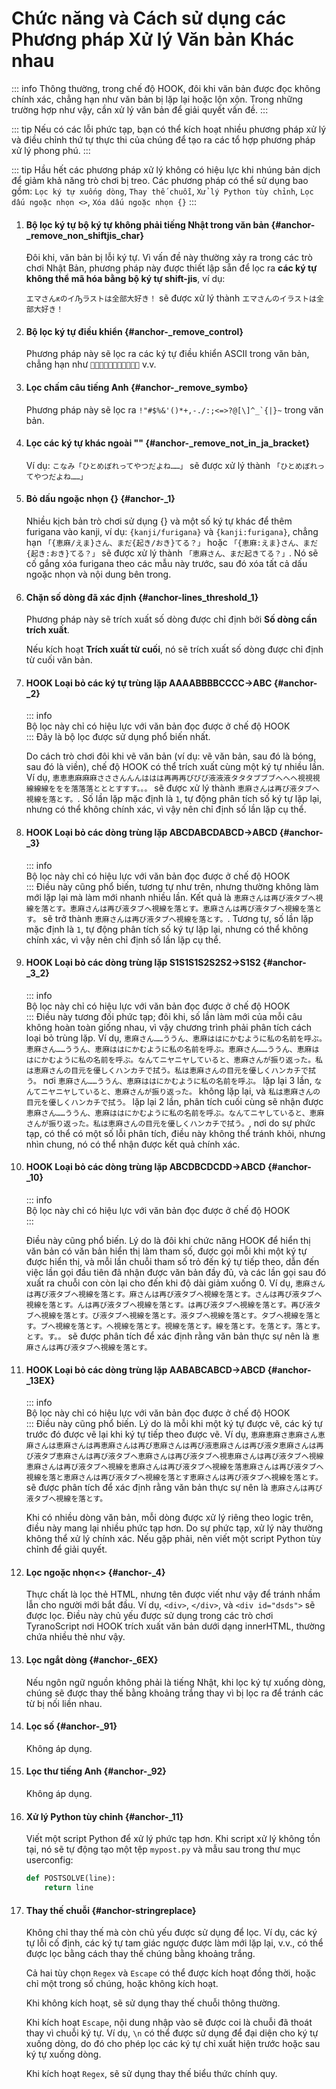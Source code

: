 # Chức năng và Cách sử dụng các Phương pháp Xử lý Văn bản Khác nhau

::: info
Thông thường, trong chế độ HOOK, đôi khi văn bản được đọc không chính xác, chẳng hạn như văn bản bị lặp lại hoặc lộn xộn. Trong những trường hợp như vậy, cần xử lý văn bản để giải quyết vấn đề.
:::

::: tip
Nếu có các lỗi phức tạp, bạn có thể kích hoạt nhiều phương pháp xử lý và điều chỉnh thứ tự thực thi của chúng để tạo ra các tổ hợp phương pháp xử lý phong phú.
:::

::: tip
Hầu hết các phương pháp xử lý không có hiệu lực khi nhúng bản dịch để giảm khả năng trò chơi bị treo. Các phương pháp có thể sử dụng bao gồm: `Lọc ký tự xuống dòng`, `Thay thế chuỗi`, `Xử lý Python tùy chỉnh`, `Lọc dấu ngoặc nhọn <>`, `Xóa dấu ngoặc nhọn {}`
:::

1. #### Bộ lọc ký tự bộ ký tự không phải tiếng Nhật trong văn bản {#anchor-_remove_non_shiftjis_char}

    Đôi khi, văn bản bị lỗi ký tự. Vì vấn đề này thường xảy ra trong các trò chơi Nhật Bản, phương pháp này được thiết lập sẵn để lọc ra **các ký tự không thể mã hóa bằng bộ ký tự shift-jis**, ví dụ:

    `エマさんԟのイԠラストは全部大好き！` sẽ được xử lý thành `エマさんのイラストは全部大好き！`

1. #### Bộ lọc ký tự điều khiển {#anchor-_remove_control}

    Phương pháp này sẽ lọc ra các ký tự điều khiển ASCII trong văn bản, chẳng hạn như `` v.v.

1. #### Lọc chấm câu tiếng Anh {#anchor-_remove_symbo}

    Phương pháp này sẽ lọc ra ```!"#$%&'()*+,-./:;<=>?@[\]^_`{|}~``` trong văn bản.

1. #### Lọc các ký tự khác ngoài "" {#anchor-_remove_not_in_ja_bracket}

    Ví dụ: `こなみ「ひとめぼれってやつだよね……」` sẽ được xử lý thành `「ひとめぼれってやつだよね……」`

1. #### Bỏ dấu ngoặc nhọn {} {#anchor-_1}

    Nhiều kịch bản trò chơi sử dụng {} và một số ký tự khác để thêm furigana vào kanji, ví dụ: `{kanji/furigana}` và `{kanji:furigana}`, chẳng hạn `「{恵麻/えま}さん、まだ{起き/おき}てる？」` hoặc `「{恵麻:えま}さん、まだ{起き:おき}てる？」` sẽ được xử lý thành `「恵麻さん、まだ起きてる？」`. Nó sẽ cố gắng xóa furigana theo các mẫu này trước, sau đó xóa tất cả dấu ngoặc nhọn và nội dung bên trong.

1. #### Chặn số dòng đã xác định {#anchor-lines_threshold_1}

    Phương pháp này sẽ trích xuất số dòng được chỉ định bởi **Số dòng cần trích xuất**.

    Nếu kích hoạt **Trích xuất từ cuối**, nó sẽ trích xuất số dòng được chỉ định từ cuối văn bản.

1. #### HOOK Loại bỏ các ký tự trùng lặp AAAABBBBCCCC->ABC {#anchor-_2}

    ::: info  
    Bộ lọc này chỉ có hiệu lực với văn bản đọc được ở chế độ HOOK  
    :::
    Đây là bộ lọc được sử dụng phổ biến nhất.

    Do cách trò chơi đôi khi vẽ văn bản (ví dụ: vẽ văn bản, sau đó là bóng, sau đó là viền), chế độ HOOK có thể trích xuất cùng một ký tự nhiều lần. Ví dụ, `恵恵恵麻麻麻さささんんんははは再再再びびび液液液タタタブブブへへへ視視視線線線ををを落落落とととすすす。。。` sẽ được xử lý thành `恵麻さんは再び液タブへ視線を落とす。`. Số lần lặp mặc định là `1`, tự động phân tích số ký tự lặp lại, nhưng có thể không chính xác, vì vậy nên chỉ định số lần lặp cụ thể.

1. #### HOOK Loại bỏ các dòng trùng lặp ABCDABCDABCD->ABCD {#anchor-_3}

    ::: info  
    Bộ lọc này chỉ có hiệu lực với văn bản đọc được ở chế độ HOOK  
    :::
    Điều này cũng phổ biến, tương tự như trên, nhưng thường không làm mới lặp lại mà làm mới nhanh nhiều lần. Kết quả là `恵麻さんは再び液タブへ視線を落とす。恵麻さんは再び液タブへ視線を落とす。恵麻さんは再び液タブへ視線を落とす。` sẽ trở thành `恵麻さんは再び液タブへ視線を落とす。`. Tương tự, số lần lặp mặc định là `1`, tự động phân tích số ký tự lặp lại, nhưng có thể không chính xác, vì vậy nên chỉ định số lần lặp cụ thể.

1. #### HOOK Loại bỏ các dòng trùng lặp S1S1S1S2S2S2->S1S2 {#anchor-_3_2}

    ::: info  
    Bộ lọc này chỉ có hiệu lực với văn bản đọc được ở chế độ HOOK  
    :::
    Điều này tương đối phức tạp; đôi khi, số lần làm mới của mỗi câu không hoàn toàn giống nhau, vì vậy chương trình phải phân tích cách loại bỏ trùng lặp. Ví dụ, `恵麻さん……ううん、恵麻ははにかむように私の名前を呼ぶ。恵麻さん……ううん、恵麻ははにかむように私の名前を呼ぶ。恵麻さん……ううん、恵麻ははにかむように私の名前を呼ぶ。なんてニヤニヤしていると、恵麻さんが振り返った。私は恵麻さんの目元を優しくハンカチで拭う。私は恵麻さんの目元を優しくハンカチで拭う。` nơi `恵麻さん……ううん、恵麻ははにかむように私の名前を呼ぶ。` lặp lại 3 lần, `なんてニヤニヤしていると、恵麻さんが振り返った。` không lặp lại, và `私は恵麻さんの目元を優しくハンカチで拭う。` lặp lại 2 lần, phân tích cuối cùng sẽ nhận được `恵麻さん……ううん、恵麻ははにかむように私の名前を呼ぶ。なんてニヤしていると、恵麻さんが振り返った。私は恵麻さんの目元を優しくハンカチで拭う。`, nơi do sự phức tạp, có thể có một số lỗi phân tích, điều này không thể tránh khỏi, nhưng nhìn chung, nó có thể nhận được kết quả chính xác.

1. #### HOOK Loại bỏ các dòng trùng lặp ABCDBCDCDD->ABCD {#anchor-_10}

    ::: info  
    Bộ lọc này chỉ có hiệu lực với văn bản đọc được ở chế độ HOOK  
    :::

    Điều này cũng phổ biến. Lý do là đôi khi chức năng HOOK để hiển thị văn bản có văn bản hiển thị làm tham số, được gọi mỗi khi một ký tự được hiển thị, và mỗi lần chuỗi tham số trỏ đến ký tự tiếp theo, dẫn đến việc lần gọi đầu tiên đã nhận được văn bản đầy đủ, và các lần gọi sau đó xuất ra chuỗi con còn lại cho đến khi độ dài giảm xuống 0. Ví dụ, `恵麻さんは再び液タブへ視線を落とす。麻さんは再び液タブへ視線を落とす。さんは再び液タブへ視線を落とす。んは再び液タブへ視線を落とす。は再び液タブへ視線を落とす。再び液タブへ視線を落とす。び液タブへ視線を落とす。液タブへ視線を落とす。タブへ視線を落とす。ブへ視線を落とす。へ視線を落とす。視線を落とす。線を落とす。を落とす。落とす。とす。す。。` sẽ được phân tích để xác định rằng văn bản thực sự nên là `恵麻さんは再び液タブへ視線を落とす。`

1. #### HOOK Loại bỏ các dòng trùng lặp AABABCABCD->ABCD {#anchor-_13EX}

    ::: info  
    Bộ lọc này chỉ có hiệu lực với văn bản đọc được ở chế độ HOOK  
    :::
    Điều này cũng phổ biến. Lý do là mỗi khi một ký tự được vẽ, các ký tự trước đó được vẽ lại khi ký tự tiếp theo được vẽ. Ví dụ, `恵麻恵麻さ恵麻さん恵麻さんは恵麻さんは再恵麻さんは再び恵麻さんは再び液恵麻さんは再び液タ恵麻さんは再び液タブ恵麻さんは再び液タブへ恵麻さんは再び液タブへ視恵麻さんは再び液タブへ視線恵麻さんは再び液タブへ視線を恵麻さんは再び液タブへ視線を落恵麻さんは再び液タブへ視線を落と恵麻さんは再び液タブへ視線を落とす恵麻さんは再び液タブへ視線を落とす。` sẽ được phân tích để xác định rằng văn bản thực sự nên là `恵麻さんは再び液タブへ視線を落とす。`

    Khi có nhiều dòng văn bản, mỗi dòng được xử lý riêng theo logic trên, điều này mang lại nhiều phức tạp hơn. Do sự phức tạp, xử lý này thường không thể xử lý chính xác. Nếu gặp phải, nên viết một script Python tùy chỉnh để giải quyết.

1. #### Lọc ngoặc nhọn<> {#anchor-_4}

    Thực chất là lọc thẻ HTML, nhưng tên được viết như vậy để tránh nhầm lẫn cho người mới bắt đầu. Ví dụ, `<div>`, `</div>`, và `<div id="dsds">` sẽ được lọc. Điều này chủ yếu được sử dụng trong các trò chơi TyranoScript nơi HOOK trích xuất văn bản dưới dạng innerHTML, thường chứa nhiều thẻ như vậy.

1. #### Lọc ngắt dòng {#anchor-_6EX}

    Nếu ngôn ngữ nguồn không phải là tiếng Nhật, khi lọc ký tự xuống dòng, chúng sẽ được thay thế bằng khoảng trắng thay vì bị lọc ra để tránh các từ bị nối liền nhau.

1. #### Lọc số {#anchor-_91}

    Không áp dụng.

1. #### Lọc thư tiếng Anh {#anchor-_92}

    Không áp dụng.

1. #### Xử lý Python tùy chỉnh {#anchor-_11}

    Viết một script Python để xử lý phức tạp hơn. Khi script xử lý không tồn tại, nó sẽ tự động tạo một tệp `mypost.py` và mẫu sau trong thư mục userconfig:

    ```python
    def POSTSOLVE(line):
        return line
    ```

1. #### Thay thế chuỗi {#anchor-stringreplace}

    Không chỉ thay thế mà còn chủ yếu được sử dụng để lọc. Ví dụ, các ký tự lỗi cố định, các ký tự tam giác ngược được làm mới lặp lại, v.v., có thể được lọc bằng cách thay thế chúng bằng khoảng trắng.

    Cả hai tùy chọn `Regex` và `Escape` có thể được kích hoạt đồng thời, hoặc chỉ một trong số chúng, hoặc không kích hoạt.

    Khi không kích hoạt, sẽ sử dụng thay thế chuỗi thông thường.

    Khi kích hoạt `Escape`, nội dung nhập vào sẽ được coi là chuỗi đã thoát thay vì chuỗi ký tự. Ví dụ, `\n` có thể được sử dụng để đại diện cho ký tự xuống dòng, do đó cho phép lọc các ký tự chỉ xuất hiện trước hoặc sau ký tự xuống dòng.

    Khi kích hoạt `Regex`, sẽ sử dụng thay thế biểu thức chính quy.